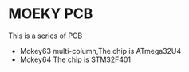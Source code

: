 # MOEKY PCB

This is a series of PCB
* Mokey63 multi-column,The chip is ATmega32U4
* Mokey64 The chip is STM32F401


